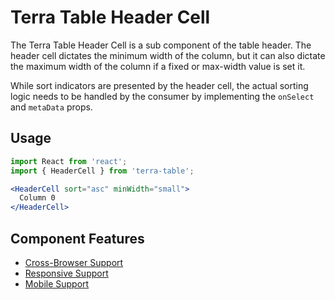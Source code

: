 # Terra Table Header Cell

The Terra Table Header Cell is a sub component of the table header. The header cell dictates the minimum width of the column, but it can also dictate the maximum width of the column if a fixed or max-width value is set it.

While sort indicators are presented by the header cell, the actual sorting logic needs to be handled by the consumer by implementing the `onSelect` and `metaData` props.

## Usage

```jsx
import React from 'react';
import { HeaderCell } from 'terra-table';

<HeaderCell sort="asc" minWidth="small">
  Column 0
</HeaderCell>
```

## Component Features
* [Cross-Browser Support](https://github.com/cerner/terra-ui/blob/master/src/terra-dev-site/contributing/ComponentStandards.e.contributing.md#cross-browser-support)
* [Responsive Support](https://github.com/cerner/terra-ui/blob/master/src/terra-dev-site/contributing/ComponentStandards.e.contributing.md#responsive-support)
* [Mobile Support](https://github.com/cerner/terra-ui/blob/master/src/terra-dev-site/contributing/ComponentStandards.e.contributing.md#mobile-support)
